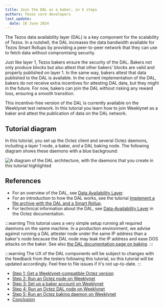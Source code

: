 ```yaml
---
title: Join the DAL as a baker, in 5 steps
authors: Tezos core developers
last_update:
  date: 10 June 2024
---
```


The Tezos data availability layer (DAL) is a key component for the scalability of Tezos.
In a nutshell, the DAL increases the data bandwidth available for Tezos Smart Rollups by providing a peer-to-peer network that they can use to fetch data without compromising security.

Just like layer 1, Tezos bakers ensure the security of the DAL.
Bakers not only produce blocks but also attest that other bakers' blocks are valid and properly published on layer 1.
In the same way, bakers attest that data published to the DAL is available.
In the current implementation of the DAL, bakers do not receive extra incentives for attesting DAL data, but they might in the future.
For now, bakers can join the DAL without risking any reward loss, ensuring a smooth transition.

This incentive-free version of the DAL is currently available on the Weeklynet test network.
In this tutorial you learn how to join Weeklynet as a baker and attest the publication of data on the DAL network.

## Tutorial diagram

In this tutorial, you set up the Octez client and several Octez daemons, including a layer 1 node, a baker, and a DAL baking node.
The following diagram shows these daemons with a blue background:

![A diagram of the DAL architecture, with the daemons that you create in this tutorial highlighted](/img/tutorials/join-dal-baker-overview.png)
<!-- https://lucid.app/lucidchart/b6b076ec-194c-4011-8e20-fa348bb983f3/edit?page=0_0# -->

## References

- For an overview of the DAL, see [Data Availability Layer](../architecture/data-availability-layer).
- For an introduction to how the DAL works, see the tutorial [Implement a file archive with the DAL and a Smart Rollup](./build-files-archive-with-dal).
- For technical information about the DAL, see [Data-Availability Layer](https://tezos.gitlab.io/shell/dal.html) in the Octez documentation.

:::warning
This tutorial uses a very simple setup running all required daemons on the same machine. In a production environment, we advise against running a DAL attester node under the same IP address than a baker's node because the DAL node may leak the IP address and ease DOS attacks on the baker. See also [the DAL documentation page on baking](https://tezos.gitlab.io/shell/dal_bakers.html).
:::

:::warning
The UX of the DAL components will be subject to changes with the feedback from the testers following this tutorial, so this tutorial will be updated accordingly. Feel free to file issues if it's not up-to-date.
:::

- [Step 1: Get a Weeklynet-compatible Octez version](./join-dal-baker/get-octez)
- [Step 2: Run an Octez node on Weeklynet](./join-dal-baker/run-node)
- [Step 3: Set up a baker account on Weeklynet](./join-dal-baker/prepare-account)
- [Step 4: Run an Octez DAL node on Weeklynet](./join-dal-baker/run-dal-node)
- [Step 5: Run an Octez baking daemon on Weeklynet](./join-dal-baker/run-baker)
- [Conclusion](./join-dal-baker/conclusion)
